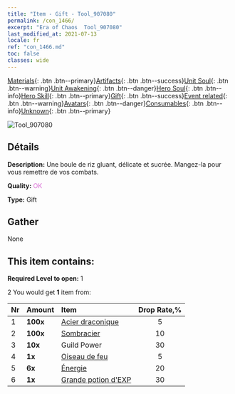 ```yaml
---
title: "Item - Gift - Tool_907080"
permalink: /con_1466/
excerpt: "Era of Chaos  Tool_907080"
last_modified_at: 2021-07-13
locale: fr
ref: "con_1466.md"
toc: false
classes: wide
---
```

 [Materials](/ItemsFR/){: .btn .btn--primary}[Artifacts](/ItemsFR/Artifacts/){: .btn .btn--success}[Unit Soul](/ItemsFR/UnitSoul/){: .btn .btn--warning}[Unit Awakening](/ItemsFR/UnitAwakening/){: .btn .btn--danger}[Hero Soul](/ItemsFR/HeroSoul/){: .btn .btn--info}[Hero Skill](/ItemsFR/HeroSkill/){: .btn .btn--primary}[Gift](/ItemsFR/Gift/){: .btn .btn--success}[Event related](/ItemsFR/Events/){: .btn .btn--warning}[Avatars](/ItemsFR/Avatars/){: .btn .btn--danger}[Consumables](/ItemsFR/Consumables/){: .btn .btn--info}[Unknown](/ItemsFR/Unknown/){: .btn .btn--primary}

 ![Tool_907080](/images/t/i_907080.png)

## Détails
 **Description:** Une boule de riz gluant, délicate et sucrée. Mangez-la pour vous remettre de vos combats.

 **Quality:** <span style="color: #DA70D6">OK</span>

 **Type:** Gift

## Gather

  None

## This item contains:

 **Required Level to open:** 1

 2 You would get **1** item  from:

  | Nr | Amount |     Item    | Drop Rate,% |
  |:---|:-------|:------------|:---------:|
  | 1 |  **100x** | [Acier draconique](/ItemsFR/con_880/) | 5 | 
  | 2 |  **100x** | [Sombracier](/ItemsFR/con_881/) | 10 | 
  | 3 |  **10x** | Guild Power | 30 | 
  | 4 |  **1x** | [Oiseau de feu](/ItemsFR/unt_268/) | 5 | 
  | 5 |  **6x** | [Énergie](/ItemsFR/con_900/) | 20 | 
  | 6 |  **1x** | [Grande potion d'EXP](/ItemsFR/con_702/) | 30 | 
